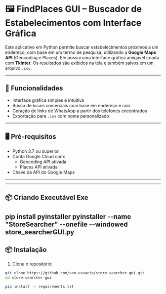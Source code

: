 # 🖼️ FindPlaces GUI – Buscador de Estabelecimentos com Interface Gráfica

Este aplicativo em Python permite buscar estabelecimentos próximos a um endereço, com base em um termo de pesquisa, utilizando a **Google Maps API** (Geocoding e Places). Ele possui uma interface gráfica amigável criada com **Tkinter**. Os resultados são exibidos na tela e também salvos em um arquivo `.csv`.

---

## 🎯 Funcionalidades

- Interface gráfica simples e intuitiva
- Busca de locais comerciais com base em endereço e raio
- Geração de links de WhatsApp a partir dos telefones encontrados
- Exportação para `.csv` com nome personalizado

---

## 🖥️ Pré-requisitos

- Python 3.7 ou superior
- Conta Google Cloud com:
  - Geocoding API ativada
  - Places API ativada
- Chave da API do Google Maps

---

---
## 📦 Criando Executável Exe

pip install pyinstaller
pyinstaller --name "StoreSearcher" --onefile --windowed store_searcherGUI.py
---

## 📦 Instalação

1. Clone o repositório:

```bash
git clone https://github.com/seu-usuario/store-searcher-gui.git
cd store-searcher-gui

pip install -r requirements.txt

